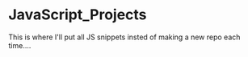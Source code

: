 # JavaScript_Projects
This is where I'll put all JS snippets insted of making a new repo each time....
